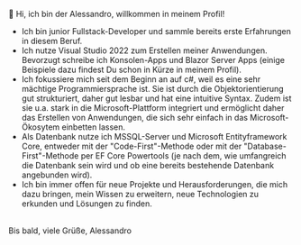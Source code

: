👋 Hi, ich bin der Alessandro, willkommen in meinem Profil!
- Ich bin junior Fullstack-Developer und sammle bereits erste Erfahrungen in diesem Beruf.
- Ich nutze Visual Studio 2022 zum Erstellen meiner Anwendungen. Bevorzugt schreibe ich Konsolen-Apps und Blazor Server Apps (einige Beispiele dazu findest Du schon in Kürze in meinem Profil).
- Ich fokussiere mich seit dem Beginn an auf c#, weil es eine sehr mächtige Programmiersprache ist. Sie ist durch die Objektorientierung gut strukturiert, daher gut lesbar und hat eine intuitive Syntax. Zudem ist sie u.a. stark in die Microsoft-Plattform integriert und ermöglicht daher das Erstellen von Anwendungen, die sich sehr einfach in das Microsoft-Ökosytem einbetten lassen.
- Als Datenbank nutze ich MSSQL-Server und Microsoft Entityframework Core, entweder mit der "Code-First"-Methode oder mit der "Database-First"-Methode per EF Core Powertools (je nach dem, wie umfangreich die Datenbank sein wird und ob eine bereits bestehende Datenbank angebunden wird).
- Ich bin immer offen für neue Projekte und Herausforderungen, die mich dazu bringen, mein Wissen zu erweitern, neue Technologien zu erkunden und Lösungen zu finden.
<br>
Bis bald, viele Grüße, Alessandro

<!---
Alessandro1081/Alessandro1081 is a ✨ special ✨ repository because its `README.md` (this file) appears on your GitHub profile.
You can click the Preview link to take a look at your changes.
--->
